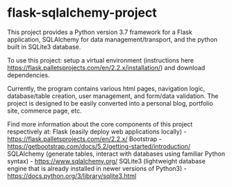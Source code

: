 # flask-sqlalchemy-project

This project provides a Python version 3.7 framework for a Flask application, SQLAlchemy for data management/transport, and the python built in SQLite3 database.

To use this project: setup a virtual environment (instructions here https://flask.palletsprojects.com/en/2.2.x/installation/) and download dependencies.

Currently, the program contains various html pages, navigation logic, database/table creation, user management, and form/data validation. The project is designed to be easily converted into a personal blog, portfolio site, commerce page, etc.


Find more information about the core components of this project respectively at:
Flask (easily deploy web applications locally) - https://flask.palletsprojects.com/en/2.2.x/
Bootstrap - https://getbootstrap.com/docs/5.2/getting-started/introduction/
SQLAlchemy (generate tables, interact with databases using familiar Python syntax) - https://www.sqlalchemy.org/
SQLite3 (lightweight database engine that is already installed in newer versions of Python3) - https://docs.python.org/3/library/sqlite3.html
